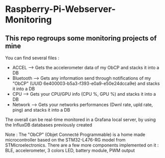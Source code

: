 # Raspberry-Pi-Webserver-Monitoring
## This repo regroups some monitoring projects of mine

You can find several files :
- ACCEL --> Gets the accelerometer data of my ObCP and stacks it into a DB
- Bluetooth --> Gets any information send through notifications of my "ObCP" (UUID 6e400003-b5a3-f393-e0a9-e50e24dcca9e) and stacks it into a DB
- CPU --> Gets your CPU/GPU info (CPU %, GPU %) and stacks it into a DB
- Network --> Gets your networks performances (Dwnl rate, upld rate, ping) and stacks it into a DB

The overall can be real-time monitored in a Grafana local server, by using the InfluxDB databases previously created

Note : The "ObCP" (Objet Connecté Programmable) is a home made microcontroller based on the STM32-L476-RG model from STMicroelectronics.
There are a few more components implemented on it : BLE, accelerometer, 3 colors LED, battery module, PWM output
